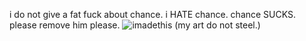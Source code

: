 i do not give a fat fuck about chance. i HATE chance. chance SUCKS. please remove him please.
![imadethis](https://file.garden/Z5ob0nF4TStRP2ot/uglyasf)
(my art do not steel.)
